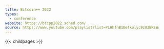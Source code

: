 ```yaml
---
title: Bitcoin++ 2022
types:
  - conference
website: https://btcpp2022.sched.com/
source: https://www.youtube.com/playlist?list=PLHhfnB1Uefkolyc9z03BKsWsnzvZoKYKf
---
```

{{< childpages >}}
